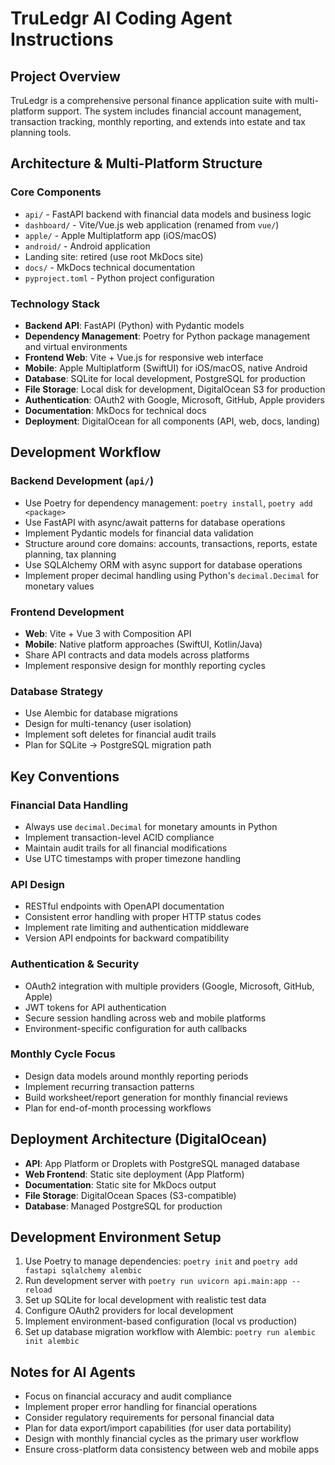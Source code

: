 # TruLedgr AI Coding Agent Instructions

## Project Overview
TruLedgr is a comprehensive personal finance application suite with multi-platform support. The system includes financial account management, transaction tracking, monthly reporting, and extends into estate and tax planning tools.

## Architecture & Multi-Platform Structure

### Core Components
- `api/` - FastAPI backend with financial data models and business logic
- `dashboard/` - Vite/Vue.js web application (renamed from `vue/`)
- `apple/` - Apple Multiplatform app (iOS/macOS)
- `android/` - Android application
- Landing site: retired (use root MkDocs site)
- `docs/` - MkDocs technical documentation
- `pyproject.toml` - Python project configuration

### Technology Stack
- **Backend API**: FastAPI (Python) with Pydantic models
- **Dependency Management**: Poetry for Python package management and virtual environments
- **Frontend Web**: Vite + Vue.js for responsive web interface
- **Mobile**: Apple Multiplatform (SwiftUI) for iOS/macOS, native Android
- **Database**: SQLite for local development, PostgreSQL for production
- **File Storage**: Local disk for development, DigitalOcean S3 for production
- **Authentication**: OAuth2 with Google, Microsoft, GitHub, Apple providers
- **Documentation**: MkDocs for technical docs
- **Deployment**: DigitalOcean for all components (API, web, docs, landing)

## Development Workflow

### Backend Development (`api/`)
- Use Poetry for dependency management: `poetry install`, `poetry add <package>`
- Use FastAPI with async/await patterns for database operations
- Implement Pydantic models for financial data validation
- Structure around core domains: accounts, transactions, reports, estate planning, tax planning
- Use SQLAlchemy ORM with async support for database operations
- Implement proper decimal handling using Python's `decimal.Decimal` for monetary values

### Frontend Development
- **Web**: Vite + Vue 3 with Composition API
- **Mobile**: Native platform approaches (SwiftUI, Kotlin/Java)
- Share API contracts and data models across platforms
- Implement responsive design for monthly reporting cycles

### Database Strategy
- Use Alembic for database migrations
- Design for multi-tenancy (user isolation)
- Implement soft deletes for financial audit trails
- Plan for SQLite → PostgreSQL migration path

## Key Conventions

### Financial Data Handling
- Always use `decimal.Decimal` for monetary amounts in Python
- Implement transaction-level ACID compliance
- Maintain audit trails for all financial modifications
- Use UTC timestamps with proper timezone handling

### API Design
- RESTful endpoints with OpenAPI documentation
- Consistent error handling with proper HTTP status codes
- Implement rate limiting and authentication middleware
- Version API endpoints for backward compatibility

### Authentication & Security
- OAuth2 integration with multiple providers (Google, Microsoft, GitHub, Apple)
- JWT tokens for API authentication
- Secure session handling across web and mobile platforms
- Environment-specific configuration for auth callbacks

### Monthly Cycle Focus
- Design data models around monthly reporting periods
- Implement recurring transaction patterns
- Build worksheet/report generation for monthly financial reviews
- Plan for end-of-month processing workflows

## Deployment Architecture (DigitalOcean)
- **API**: App Platform or Droplets with PostgreSQL managed database
- **Web Frontend**: Static site deployment (App Platform)
- **Documentation**: Static site for MkDocs output
- **File Storage**: DigitalOcean Spaces (S3-compatible)
- **Database**: Managed PostgreSQL for production

## Development Environment Setup
1. Use Poetry to manage dependencies: `poetry init` and `poetry add fastapi sqlalchemy alembic`
2. Run development server with `poetry run uvicorn api.main:app --reload`
3. Set up SQLite for local development with realistic test data
4. Configure OAuth2 providers for local development
5. Implement environment-based configuration (local vs production)
6. Set up database migration workflow with Alembic: `poetry run alembic init alembic`

## Notes for AI Agents
- Focus on financial accuracy and audit compliance
- Implement proper error handling for financial operations
- Consider regulatory requirements for personal financial data
- Plan for data export/import capabilities (for user data portability)
- Design with monthly financial cycles as the primary user workflow
- Ensure cross-platform data consistency between web and mobile apps
